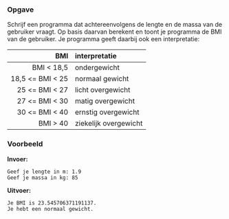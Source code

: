 ### Opgave

Schrijf een programma dat achtereenvolgens de lengte en de massa van de gebruiker vraagt. Op basis daarvan berekent en toont je programma de BMI van de gebruiker. Je programma geeft daarbij ook een interpretatie:

BMI | interpretatie
--------------------: | :---
BMI < 18,5            | ondergewicht
18,5 <= BMI < 25      | normaal gewicht
25 <= BMI < 27        | licht overgewicht
27 <= BMI < 30        | matig overgewicht
30 <= BMI < 40        | ernstig overgewicht
BMI > 40              | ziekelijk overgewicht

### Voorbeeld

**Invoer:**

    Geef je lengte in m: 1.9
    Geef je massa in kg: 85

**Uitvoer:**

    Je BMI is 23.545706371191137.
    Je hebt een normaal gewicht.
